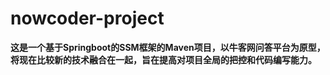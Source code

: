 # nowcoder-project

**这是一个基于Springboot的SSM框架的Maven项目，以牛客网问答平台为原型，将现在比较新的技术融合在一起，旨在提高对项目全局的把控和代码编写能力。**